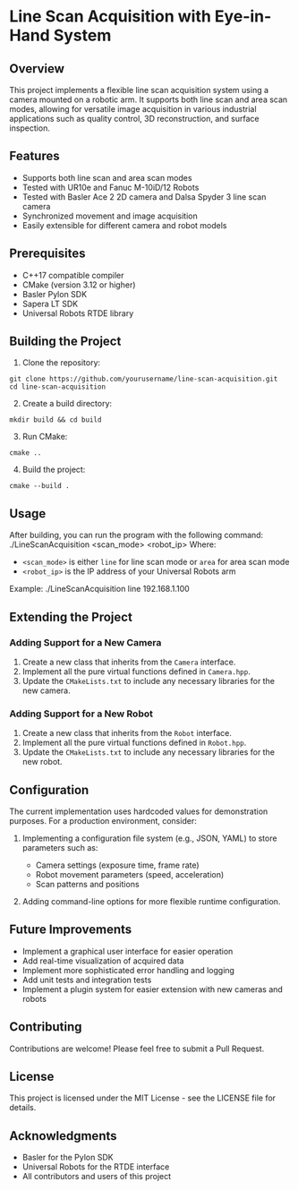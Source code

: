 # Line Scan Acquisition with Eye-in-Hand System

## Overview

This project implements a flexible line scan acquisition system using a camera mounted on a robotic arm. It supports both line scan and area scan modes, allowing for versatile image acquisition in various industrial applications such as quality control, 3D reconstruction, and surface inspection.

## Features

- Supports both line scan and area scan modes
- Tested with UR10e and Fanuc M-10iD/12 Robots
- Tested with Basler Ace 2 2D camera and Dalsa Spyder 3 line scan camera
- Synchronized movement and image acquisition
- Easily extensible for different camera and robot models

## Prerequisites

- C++17 compatible compiler
- CMake (version 3.12 or higher)
- Basler Pylon SDK
- Sapera LT SDK
- Universal Robots RTDE library

## Building the Project

1. Clone the repository:
```console
git clone https://github.com/yourusername/line-scan-acquisition.git
cd line-scan-acquisition
```
2. Create a build directory:
```console
mkdir build && cd build
```
3. Run CMake:
```console
cmake ..
```
4. Build the project:
```console
cmake --build .
```

## Usage
After building, you can run the program with the following command:
./LineScanAcquisition <scan_mode> <robot_ip>
Where:
- `<scan_mode>` is either `line` for line scan mode or `area` for area scan mode
- `<robot_ip>` is the IP address of your Universal Robots arm

Example:
./LineScanAcquisition line 192.168.1.100

## Extending the Project

### Adding Support for a New Camera

1. Create a new class that inherits from the `Camera` interface.
2. Implement all the pure virtual functions defined in `Camera.hpp`.
3. Update the `CMakeLists.txt` to include any necessary libraries for the new camera.

### Adding Support for a New Robot

1. Create a new class that inherits from the `Robot` interface.
2. Implement all the pure virtual functions defined in `Robot.hpp`.
3. Update the `CMakeLists.txt` to include any necessary libraries for the new robot.

## Configuration

The current implementation uses hardcoded values for demonstration purposes. For a production environment, consider:

1. Implementing a configuration file system (e.g., JSON, YAML) to store parameters such as:
   - Camera settings (exposure time, frame rate)
   - Robot movement parameters (speed, acceleration)
   - Scan patterns and positions

2. Adding command-line options for more flexible runtime configuration.

## Future Improvements

- Implement a graphical user interface for easier operation
- Add real-time visualization of acquired data
- Implement more sophisticated error handling and logging
- Add unit tests and integration tests
- Implement a plugin system for easier extension with new cameras and robots

## Contributing

Contributions are welcome! Please feel free to submit a Pull Request.

## License

This project is licensed under the MIT License - see the LICENSE file for details.

## Acknowledgments

- Basler for the Pylon SDK
- Universal Robots for the RTDE interface
- All contributors and users of this project
